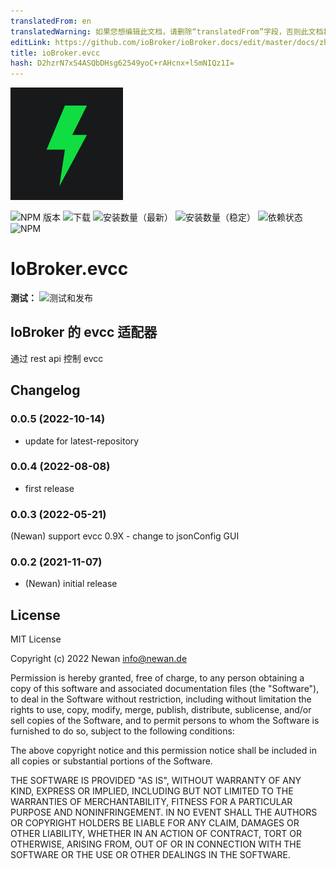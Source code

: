 ```yaml
---
translatedFrom: en
translatedWarning: 如果您想编辑此文档，请删除“translatedFrom”字段，否则此文档将再次自动翻译
editLink: https://github.com/ioBroker/ioBroker.docs/edit/master/docs/zh-cn/adapterref/iobroker.evcc/README.md
title: ioBroker.evcc
hash: D2hzrN7xS4ASQbDHsg62549yoC+rAHcnx+lSmNIQz1I=
---
```

![标识](../../../en/adapterref/iobroker.evcc/admin/evcc.png)

![NPM 版本](https://img.shields.io/npm/v/iobroker.evcc.svg)
![下载](https://img.shields.io/npm/dm/iobroker.evcc.svg)
![安装数量（最新）](https://iobroker.live/badges/evcc-installed.svg)
![安装数量（稳定）](https://iobroker.live/badges/evcc-stable.svg)
![依赖状态](https://img.shields.io/david/Newan/iobroker.evcc.svg)
![NPM](https://nodei.co/npm/iobroker.evcc.png?downloads=true)

# IoBroker.evcc
**测试：** ![测试和发布](https://github.com/Newan/ioBroker.evcc/workflows/Test%20and%20Release/badge.svg)

## IoBroker 的 evcc 适配器
通过 rest api 控制 evcc

## Changelog
<!--
    Placeholder for the next version (at the beginning of the line):
    ### **WORK IN PROGRESS**
-->
### 0.0.5 (2022-10-14)
* update for latest-repository

### 0.0.4 (2022-08-08)
* first release

### 0.0.3 (2022-05-21)
(Newan) support evcc 0.9X - change to jsonConfig GUI

### 0.0.2 (2021-11-07)
* (Newan) initial release

## License
MIT License

Copyright (c) 2022 Newan <info@newan.de>

Permission is hereby granted, free of charge, to any person obtaining a copy
of this software and associated documentation files (the "Software"), to deal
in the Software without restriction, including without limitation the rights
to use, copy, modify, merge, publish, distribute, sublicense, and/or sell
copies of the Software, and to permit persons to whom the Software is
furnished to do so, subject to the following conditions:

The above copyright notice and this permission notice shall be included in all
copies or substantial portions of the Software.

THE SOFTWARE IS PROVIDED "AS IS", WITHOUT WARRANTY OF ANY KIND, EXPRESS OR
IMPLIED, INCLUDING BUT NOT LIMITED TO THE WARRANTIES OF MERCHANTABILITY,
FITNESS FOR A PARTICULAR PURPOSE AND NONINFRINGEMENT. IN NO EVENT SHALL THE
AUTHORS OR COPYRIGHT HOLDERS BE LIABLE FOR ANY CLAIM, DAMAGES OR OTHER
LIABILITY, WHETHER IN AN ACTION OF CONTRACT, TORT OR OTHERWISE, ARISING FROM,
OUT OF OR IN CONNECTION WITH THE SOFTWARE OR THE USE OR OTHER DEALINGS IN THE
SOFTWARE.